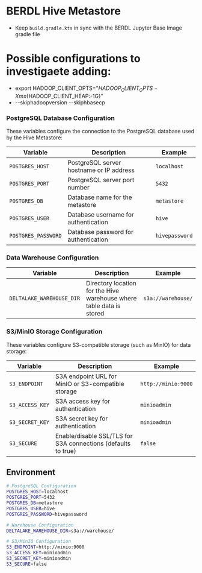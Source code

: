 # BERDL Hive Metastore
* Keep `build.gradle.kts` in sync with the BERDL Jupyter Base Image gradle file

# Possible configurations to investigaete adding:
* export HADOOP_CLIENT_OPTS="${HADOOP_CLIENT_OPTS} -Xmx${HADOOP_CLIENT_HEAP:-1G}"
* --skiphadoopversion --skiphbasecp


### PostgreSQL Database Configuration

These variables configure the connection to the PostgreSQL database used by the Hive Metastore:

| Variable | Description | Example |
|----------|-------------|---------|
| `POSTGRES_HOST` | PostgreSQL server hostname or IP address | `localhost` |
| `POSTGRES_PORT` | PostgreSQL server port number | `5432` |
| `POSTGRES_DB` | Database name for the metastore | `metastore` |
| `POSTGRES_USER` | Database username for authentication | `hive` |
| `POSTGRES_PASSWORD` | Database password for authentication | `hivepassword` |

### Data Warehouse Configuration

| Variable | Description | Example |
|----------|-------------|---------|
| `DELTALAKE_WAREHOUSE_DIR` | Directory location for the Hive warehouse where table data is stored | `s3a://warehouse/` |

### S3/MinIO Storage Configuration

These variables configure S3-compatible storage (such as MinIO) for data storage:

| Variable        | Description                                                         | Example             |
|-----------------|---------------------------------------------------------------------|---------------------|
| `S3_ENDPOINT`   | S3A endpoint URL for MinIO or S3-compatible storage                 | `http://minio:9000` |
| `S3_ACCESS_KEY` | S3A access key for authentication                                   | `minioadmin`        |
| `S3_SECRET_KEY` | S3A secret key for authentication                                   | `minioadmin`        |
| `S3_SECURE`    | Enable/disable SSL/TLS for S3A connections (defaults to true)        | `false`             |
 
## Environment 


```bash
# PostgreSQL Configuration
POSTGRES_HOST=localhost
POSTGRES_PORT=5432
POSTGRES_DB=metastore
POSTGRES_USER=hive
POSTGRES_PASSWORD=hivepassword

# Warehouse Configuration
DELTALAKE_WAREHOUSE_DIR=s3a://warehouse/

# S3/MinIO Configuration
S3_ENDPOINT=http://minio:9000
S3_ACCESS_KEY=minioadmin
S3_SECRET_KEY=minioadmin
S3_SECURE=false
```